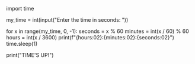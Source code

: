import time

my_time = int(input("Enter the time in seconds: "))

for x in range(my_time, 0, -1):
    seconds = x % 60
    minutes = int(x / 60) % 60
    hours = int(x / 3600)
    print(f"{hours:02}:{minutes:02}:{seconds:02}")
    time.sleep(1)

print("TIME'S UP!")
